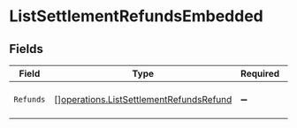 # ListSettlementRefundsEmbedded


## Fields

| Field                                                                                              | Type                                                                                               | Required                                                                                           | Description                                                                                        |
| -------------------------------------------------------------------------------------------------- | -------------------------------------------------------------------------------------------------- | -------------------------------------------------------------------------------------------------- | -------------------------------------------------------------------------------------------------- |
| `Refunds`                                                                                          | [][operations.ListSettlementRefundsRefund](../../models/operations/listsettlementrefundsrefund.md) | :heavy_minus_sign:                                                                                 | An array of refund objects.                                                                        |